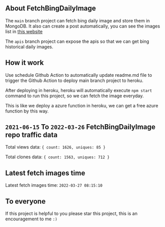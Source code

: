 ## About FetchBingDailyImage

The `main` branch project can fetch bing daily image and store them in MongoDB.
It also can create a post automatically, you can see the images list in [this website](https://oursalbum.netlify.app)

The `apis` branch project can expose the apis so that we can get bing historical daily images.

## How it work

Use schedule Github Action to automatically update readme.md file to trigger the Github Action to deploy main branch project to heroku.

After deploying in heroku, heroku will automatically execute `npm start` command to run this project, so we can fetch the image everyday.

This is like we deploy a azure function in heroku, we can get a free azure function by this way.

## `2021-06-15` To `2022-03-26` FetchBingDailyImage repo traffic data

Total views data: `{ count: 1626, uniques: 85 }`

Total clones data: `{ count: 1563, uniques: 712 }`

## Latest fetch images time

Latest fetch images time: `2022-03-27 08:15:10`

## To everyone

If this project is helpful to you please star this project, this is an encouragement to me `:)`



